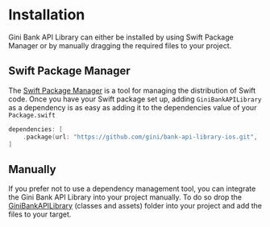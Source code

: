 Installation
=============================

Gini Bank API Library can either be installed by using Swift Package Manager or by manually dragging the required files to your project.

## Swift Package Manager

The [Swift Package Manager](https://swift.org/package-manager/)  is a tool for managing the distribution of Swift code.
Once you have your Swift package set up, adding `GiniBankAPILibrary` as a dependency is as easy as adding it to the dependencies value of your `Package.swift`

```swift
dependencies: [
    .package(url: "https://github.com/gini/bank-api-library-ios.git", .exact("3.5.0"))
]
```

## Manually

If you prefer not to use a dependency management tool, you can integrate the Gini Bank API Library into your project manually.
To do so drop the [GiniBankAPILibrary](https://github.com/gini/gini-mobile-ios/tree/main/BankAPILibrary/GiniBankAPILibrary/Sources/GiniBankAPILibrary) (classes and assets) folder into your project and add the files to your target.
